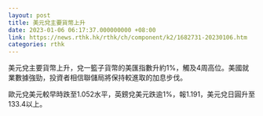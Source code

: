 ```yaml
---
layout: post
title: 美元兌主要貨幣上升
date: 2023-01-06 06:17:37.000000000 +08:00
link: https://news.rthk.hk/rthk/ch/component/k2/1682731-20230106.htm
categories: rthk
---
```


美元兌主要貨幣上升，兌一籃子貨幣的美匯指數升約1%，觸及4周高位。美國就業數據強勁，投資者相信聯儲局將保持較進取的加息步伐。

歐元兌美元較早時跌至1.052水平，英鎊兌美元跌逾1%，報1.191，美元兌日圓升至133.4以上。
